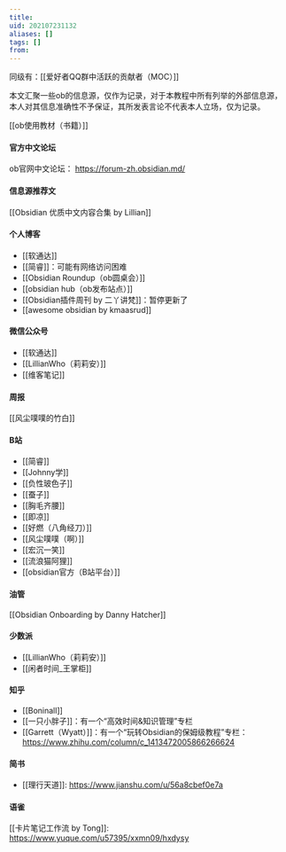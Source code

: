 ```yaml
---
title: 
uid: 202107231132
aliases: []
tags: []
from: 
---
```

同级有：[[爱好者QQ群中活跃的贡献者（MOC）]]

本文汇聚一些ob的信息源，仅作为记录，对于本教程中所有列举的外部信息源，本人对其信息准确性不予保证，其所发表言论不代表本人立场，仅为记录。

[[ob使用教材（书籍）]]

#### 官方中文论坛
ob官网中文论坛： https://forum-zh.obsidian.md/

#### 信息源推荐文
[[Obsidian 优质中文内容合集 by Lillian]]

#### 个人博客
- [[软通达]]
- [[简睿]]：可能有网络访问困难
- [[Obsidian Roundup（ob圆桌会）]]
- [[obsidian hub（ob发布站点）]]
- [[Obsidian插件周刊 by 二丫讲梵]]：暂停更新了
- [[awesome obsidian by kmaasrud]]

#### 微信公众号
- [[软通达]]
- [[LillianWho（莉莉安）]]
- [[维客笔记]]

#### 周报
[[风尘噗噗的竹白]]

#### B站
- [[简睿]]
- [[Johnny学]]
- [[负性玻色子]]
- [[蚕子]]
- [[胸毛齐腰]]
- [[即凉]]
- [[好燃（八角经刀）]]
- [[风尘噗噗（啊）]]
- [[宏沉一笑]]
- [[流浪猫阿狸]]
- [[obsidian官方（B站平台）]]

#### 油管
[[Obsidian Onboarding by Danny Hatcher]]

#### 少数派
- [[LillianWho（莉莉安）]]
- [[闲者时间_王掌柜]]

#### 知乎
- [[Boninall]]
- [[一只小胖子]]：有一个“高效时间&知识管理”专栏
- [[Garrett（Wyatt）]]：有一个“玩转Obsidian的保姆级教程”专栏： https://www.zhihu.com/column/c_1413472005866266624


#### 简书
- [[理行天道]]: https://www.jianshu.com/u/56a8cbef0e7a

#### 语雀
[[卡片笔记工作流 by Tong]]: https://www.yuque.com/u57395/xxmn09/hxdysy

